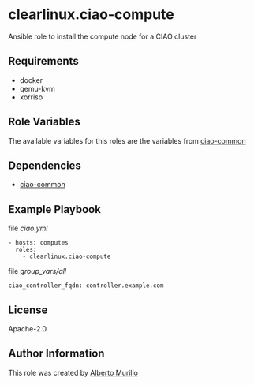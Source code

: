 # clearlinux.ciao-compute
Ansible role to install the compute node for a CIAO cluster

## Requirements
* docker
* qemu-kvm
* xorriso

## Role Variables
The available variables for this roles are the variables from [ciao-common](../ciao-common)

## Dependencies
* [ciao-common](../ciao-common)

## Example Playbook
file *ciao.yml*
```
- hosts: computes
  roles:
    - clearlinux.ciao-compute
```

file *group_vars/all*
```
ciao_controller_fqdn: controller.example.com
```

## License
Apache-2.0

## Author Information
This role was created by [Alberto Murillo](alberto.murillo.silva@intel.com)

